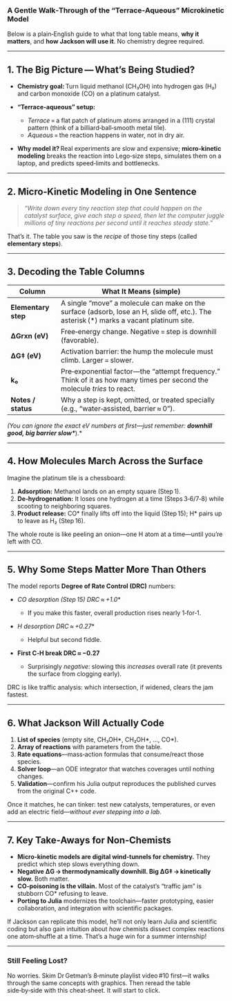 ### **A Gentle Walk‑Through of the “Terrace‑Aqueous” Microkinetic Model**





Below is a plain‑English guide to what that long table means, **why it matters**, and **how Jackson will use it**. No chemistry degree required.



------





## **1. The Big Picture — What’s Being Studied?**





- **Chemistry goal:** Turn liquid methanol (CH₃OH) into hydrogen gas (H₂) and carbon monoxide (CO) on a platinum catalyst.

- **“Terrace‑aqueous” setup:**

  

  - *Terrace* = a flat patch of platinum atoms arranged in a (111) crystal pattern (think of a billiard‑ball‑smooth metal tile).
  - *Aqueous* = the reaction happens in water, not in dry air.

  

- **Why model it?** Real experiments are slow and expensive; **micro‑kinetic modeling** breaks the reaction into Lego‑size steps, simulates them on a laptop, and predicts speed‑limits and bottlenecks. 





------





## **2. Micro‑Kinetic Modeling in One Sentence**





> *“Write down every tiny reaction step that could happen on the catalyst surface, give each step a speed, then let the computer juggle millions of tiny reactions per second until it reaches steady state.”*



That’s it. The table you saw is the *recipe* of those tiny steps (called **elementary steps**).



------





## **3. Decoding the Table Columns**



| **Column**          | **What It Means (simple)**                                   |
| ------------------- | ------------------------------------------------------------ |
| **Elementary step** | A single “move” a molecule can make on the surface (adsorb, lose an H, slide off, etc.). The asterisk (*) marks a vacant platinum site. |
| **ΔGrxn (eV)**      | Free‑energy change. Negative = step is downhill (favorable). |
| **ΔG‡ (eV)**        | Activation barrier: the hump the molecule must climb. Larger = slower. |
| **k₀**              | Pre‑exponential factor—the “attempt frequency.” Think of it as how many times per second the molecule *tries* to react. |
| **Notes / status**  | Why a step is kept, omitted, or treated specially (e.g., “water‑assisted, barrier ≈ 0”). |

*(You can ignore the exact eV numbers at first—just remember:* ***downhill good, big barrier slow\****).*



------





## **4. How Molecules March Across the Surface**





Imagine the platinum tile is a chessboard:



1. **Adsorption:** Methanol lands on an empty square (Step 1).
2. **De‑hydrogenation:** It loses one hydrogen at a time (Steps 3‑6/7‑8) while scooting to neighboring squares.
3. **Product release:** CO* finally lifts off into the liquid (Step 15); H* pairs up to leave as H₂ (Step 16).





The whole route is like peeling an onion—one H atom at a time—until you’re left with CO.



------





## **5. Why Some Steps Matter More Than Others**





The model reports **Degree of Rate Control (DRC)** numbers:



- *CO desorption (Step 15) DRC ≈ +1.0**

  

  - If you make this faster, overall production rises nearly 1‑for‑1.

  

- *H desorption DRC ≈ +0.27**

  

  - Helpful but second fiddle.

  

- **First C‑H break DRC ≈ −0.27**

  

  - Surprisingly *negative*: slowing this *increases* overall rate (it prevents the surface from clogging early).

  





DRC is like traffic analysis: which intersection, if widened, clears the jam fastest. 



------





## **6. What Jackson Will Actually Code**





1. **List of species** (empty site, CH₃OH*, CH₂OH*, …, CO*).
2. **Array of reactions** with parameters from the table.
3. **Rate equations**—mass‑action formulas that consume/react those species.
4. **Solver loop**—an ODE integrator that watches coverages until nothing changes.
5. **Validation**—confirm his Julia output reproduces the published curves from the original C++ code. 





Once it matches, he can tinker: test new catalysts, temperatures, or even add an electric field—*without ever stepping into a lab.*



------





## **7. Key Take‑Aways for Non‑Chemists**





- **Micro‑kinetic models are digital wind‑tunnels for chemistry.** They predict which step slows everything down.
- **Negative ΔG → thermodynamically downhill. Big ΔG‡ → kinetically slow.** Both matter.
- **CO‑poisoning is the villain.** Most of the catalyst’s “traffic jam” is stubborn CO* refusing to leave.
- **Porting to Julia** modernizes the toolchain—faster prototyping, easier collaboration, and integration with scientific packages.





If Jackson can replicate this model, he’ll not only learn Julia and scientific coding but also gain intuition about *how* chemists dissect complex reactions one atom‑shuffle at a time. That’s a huge win for a summer internship!



------





### **Still Feeling Lost?**





No worries. Skim Dr Getman’s 8‑minute playlist video #10 first—it walks through the same concepts with graphics. Then reread the table side‑by‑side with this cheat‑sheet. It will start to click.
